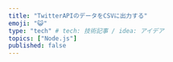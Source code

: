 ```yaml
---
title: "TwitterAPIのデータをCSVに出力する"
emoji: "😺"
type: "tech" # tech: 技術記事 / idea: アイデア
topics: ["Node.js"]
published: false
---
```

